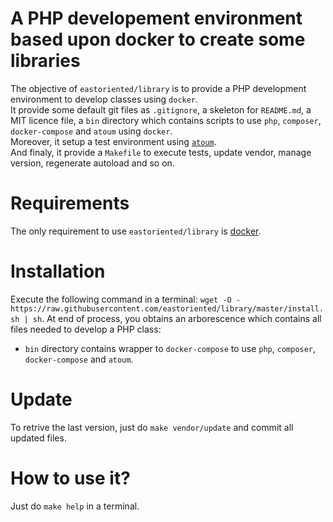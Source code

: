 # A PHP developement environment based upon docker to create some libraries

The objective of `eastoriented/library` is to provide a PHP development environment to develop classes using `docker`.  
It provide some default git files as `.gitignore`, a skeleton for `README.md`, a MIT licence file, a `bin` directory which contains scripts to use `php`, `composer`, `docker-compose` and `atoum` using `docker`.  
Moreover, it setup a test environment using [`atoum`](http://docs.atoum.org).  
And finaly, it provide a `Makefile` to execute tests, update vendor, manage version, regenerate autoload and so on.

# Requirements

The only requirement to use `eastoriented/library` is [docker](https://docs.docker.com/install/).

# Installation

Execute the following command in a terminal: `wget -O -  https://raw.githubusercontent.com/eastoriented/library/master/install.sh | sh`.
At end of process, you obtains an arborescence which contains all files needed to develop a PHP class:

- `bin` directory contains wrapper to `docker-compose` to use `php`, `composer`, `docker-compose` and `atoum`.

# Update

To retrive the last version, just do `make vendor/update` and commit all updated files.

# How to use it?

Just do `make help` in a terminal.
